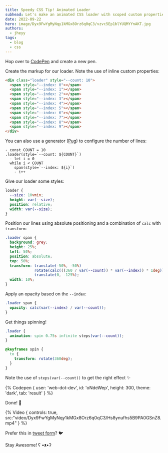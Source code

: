 ```yaml
---
title: Speedy CSS Tip! Animated Loader
subhead: Let's make an animated CSS loader with scoped custom properties and animation-timing-function
date: 2022-09-22
hero: image/Dyx9FwYgMyNqy1kMGx8Orz6q0qC3/vzvc5Ep1blYUQMYYnAKT.jpg
authors:
  - jheyy
tags: 
  - blog
  - css
---
```


Hop over to [CodePen](https://pen.new) and create a new pen.

Create the markup for our loader. Note the use of inline custom properties:

```html
<div class="loader" style="--count: 10">
  <span style="--index: 0"></span>
  <span style="--index: 1"></span>
  <span style="--index: 2"></span>
  <span style="--index: 3"></span>
  <span style="--index: 4"></span>
  <span style="--index: 5"></span>
  <span style="--index: 6"></span>
  <span style="--index: 7"></span>
  <span style="--index: 8"></span>
  <span style="--index: 9"></span>
</div>

```

You can also use a generator ([Pug](https://pugjs.org/api/getting-started.html)) to configure the number of lines:

```pug
- const COUNT = 10
.loader(style=`--count: ${COUNT}`)
  - let i = 0
  while i < COUNT
    span(style=`--index: ${i}`)
    - i++
```

Give our loader some styles:

```css
loader {
  --size: 10vmin;
  height: var(--size);
  position: relative;
  width: var(--size);
}
```

Position our lines using absolute positioning and a combination of `calc` with `transform`:

```css
.loader span {
  background: grey;
  height: 25%;
  left: 50%;
  position: absolute;
  top: 50%;
  transform: translate(-50%, -50%)
             rotate(calc(((360 / var(--count)) * var(--index)) * 1deg))
             translate(0, -125%);
  width: 10%;
}
```

Apply an opacity based on the `--index`:

```css
.loader span {
  opacity: calc(var(--index) / var(--count));
} 
```

Get things spinning!

```css
.loader {
  animation: spin 0.75s infinite steps(var(--count));
}

@keyframes spin {
  to {
    transform: rotate(360deg);
  }
}
```

Note the use of `steps(var(--count))` to get the right effect ✨

{% Codepen {
  user: 'web-dot-dev',
  id: 'oNdeWep',
  height: 300,
  theme: 'dark',
  tab: 'result'
} %}

Done! 🎉

{% Video {
    controls: true,
    src:"video/Dyx9FwYgMyNqy1kMGx8Orz6q0qC3/Hs8ynufhs5B9PA0GSnZ8.mp4"
  }
%}

Prefer this in [tweet form](https://twitter.com/jh3yy/status/1513599688662044684)? 🐦

Stay Awesome! ʕ •ᴥ•ʔ
